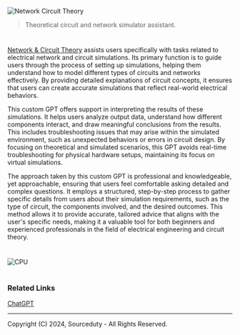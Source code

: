 ![Network Circuit Theory](https://github.com/user-attachments/assets/82c5df4f-09a7-4585-9b12-75e38b6389b2)

> Theoretical circuit and network simulator assistant.

#

[Network & Circuit Theory](https://chatgpt.com/g/g-LkSv6Qu7w-network-circuit-theory) assists users specifically with tasks related to electrical network and circuit simulations. Its primary function is to guide users through the process of setting up simulations, helping them understand how to model different types of circuits and networks effectively. By providing detailed explanations of circuit concepts, it ensures that users can create accurate simulations that reflect real-world electrical behaviors.

This custom GPT offers support in interpreting the results of these simulations. It helps users analyze output data, understand how different components interact, and draw meaningful conclusions from the results. This includes troubleshooting issues that may arise within the simulated environment, such as unexpected behaviors or errors in circuit design. By focusing on theoretical and simulated scenarios, this GPT avoids real-time troubleshooting for physical hardware setups, maintaining its focus on virtual simulations.

The approach taken by this custom GPT is professional and knowledgeable, yet approachable, ensuring that users feel comfortable asking detailed and complex questions. It employs a structured, step-by-step process to gather specific details from users about their simulation requirements, such as the type of circuit, the components involved, and the desired outcomes. This method allows it to provide accurate, tailored advice that aligns with the user's specific needs, making it a valuable tool for both beginners and experienced professionals in the field of electrical engineering and circuit theory.

#

![CPU](https://github.com/user-attachments/assets/eafcb2d7-dd0e-488a-942e-4efc1faa9700)

#
### Related Links

[ChatGPT](https://github.com/sourceduty/ChatGPT)

***
Copyright (C) 2024, Sourceduty - All Rights Reserved.
